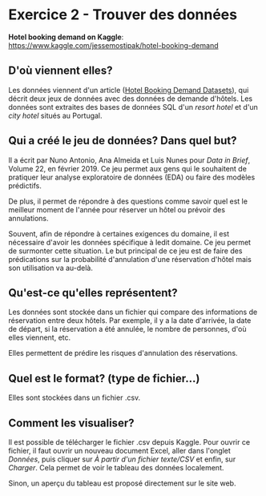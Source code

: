 # Exercice 2 - Trouver des données

**Hotel booking demand on Kaggle**: https://www.kaggle.com/jessemostipak/hotel-booking-demand

## D'où viennent elles?

Les données viennent d'un article ([Hotel Booking Demand Datasets](https://www.sciencedirect.com/science/article/pii/S2352340918315191)), qui décrit deux jeux de données avec des données de demande d'hôtels. Les données sont extraites des bases de données SQL d'un *resort hotel* et d'un *city hotel* situés au Portugal. 

## Qui a créé le jeu de données? Dans quel but?

Il a écrit par Nuno Antonio, Ana Almeida et Luis Nunes pour *Data in Brief*, Volume 22, en février 2019. Ce jeu permet  aux gens qui le souhaitent de pratiquer leur analyse exploratoire de données (EDA) ou faire des modèles prédictifs. 

De plus, il permet de répondre à des questions comme savoir quel est le meilleur moment de l'année pour réserver un hôtel ou prévoir des annulations.

Souvent, afin de répondre à certaines exigences du domaine, il est nécessaire d'avoir les données spécifique à ledit domaine. Ce jeu permet de surmonter cette situation. Le but principal de ce jeu est de faire des prédications sur la probabilité d'annulation d'une réservation d'hôtel mais son utilisation va au-delà.

## Qu'est-ce qu'elles représentent?

Les données sont stockée dans un fichier qui compare des informations de réservation entre deux hôtels. Par exemple, il y a la date d'arrivée, la date de départ, si la réservation a été annulée, le nombre de personnes, d'où elles viennent, etc.

Elles permettent de prédire les risques d'annulation des réservations.

## Quel est le format? (type de fichier...)

Elles sont stockées dans un fichier .csv.

## Comment les visualiser?

Il est possible de télécharger le fichier .csv depuis Kaggle. Pour ouvrir ce fichier, il faut ouvrir un nouveau document Excel, aller dans l'onglet *Données*, puis cliquer sur *À partir d'un fichier texte/CSV* et enfin, sur *Charger*. Cela permet de voir le tableau des données localement.

Sinon, un aperçu du tableau est proposé directement sur le site web.